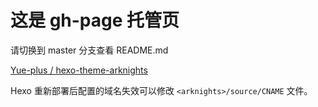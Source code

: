 # 这是 gh-page 托管页
请切换到 master 分支查看 README.md

[Yue-plus / hexo-theme-arknights](https://github.com/Yue-plus/hexo-theme-arknights)

Hexo 重新部署后配置的域名失效可以修改 `<arknights>/source/CNAME` 文件。
